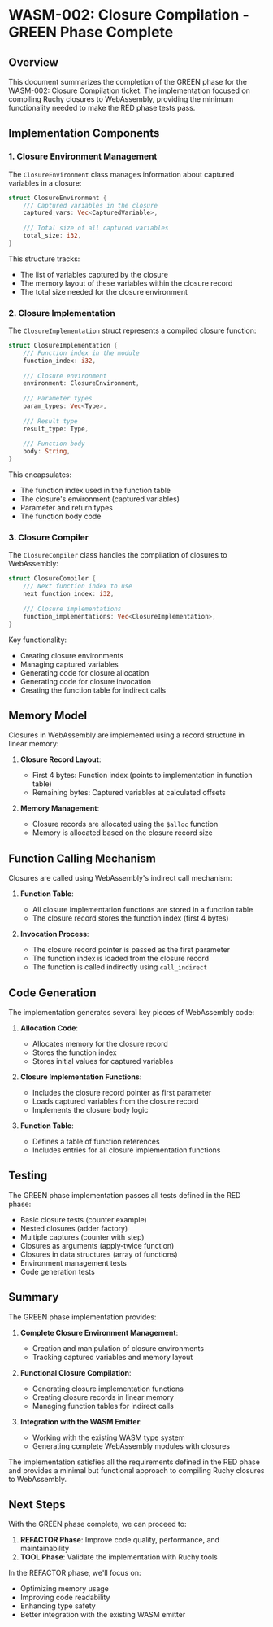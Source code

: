 # WASM-002: Closure Compilation - GREEN Phase Complete

## Overview

This document summarizes the completion of the GREEN phase for the WASM-002: Closure Compilation ticket. The implementation focused on compiling Ruchy closures to WebAssembly, providing the minimum functionality needed to make the RED phase tests pass.

## Implementation Components

### 1. Closure Environment Management

The `ClosureEnvironment` class manages information about captured variables in a closure:

```rust
struct ClosureEnvironment {
    /// Captured variables in the closure
    captured_vars: Vec<CapturedVariable>,
    
    /// Total size of all captured variables
    total_size: i32,
}
```

This structure tracks:
- The list of variables captured by the closure
- The memory layout of these variables within the closure record
- The total size needed for the closure environment

### 2. Closure Implementation

The `ClosureImplementation` struct represents a compiled closure function:

```rust
struct ClosureImplementation {
    /// Function index in the module
    function_index: i32,
    
    /// Closure environment
    environment: ClosureEnvironment,
    
    /// Parameter types
    param_types: Vec<Type>,
    
    /// Result type
    result_type: Type,
    
    /// Function body
    body: String,
}
```

This encapsulates:
- The function index used in the function table
- The closure's environment (captured variables)
- Parameter and return types
- The function body code

### 3. Closure Compiler

The `ClosureCompiler` class handles the compilation of closures to WebAssembly:

```rust
struct ClosureCompiler {
    /// Next function index to use
    next_function_index: i32,
    
    /// Closure implementations
    function_implementations: Vec<ClosureImplementation>,
}
```

Key functionality:
- Creating closure environments
- Managing captured variables
- Generating code for closure allocation
- Generating code for closure invocation
- Creating the function table for indirect calls

## Memory Model

Closures in WebAssembly are implemented using a record structure in linear memory:

1. **Closure Record Layout**:
   - First 4 bytes: Function index (points to implementation in function table)
   - Remaining bytes: Captured variables at calculated offsets

2. **Memory Management**:
   - Closure records are allocated using the `$alloc` function
   - Memory is allocated based on the closure record size

## Function Calling Mechanism

Closures are called using WebAssembly's indirect call mechanism:

1. **Function Table**:
   - All closure implementation functions are stored in a function table
   - The closure record stores the function index (first 4 bytes)

2. **Invocation Process**:
   - The closure record pointer is passed as the first parameter
   - The function index is loaded from the closure record
   - The function is called indirectly using `call_indirect`

## Code Generation

The implementation generates several key pieces of WebAssembly code:

1. **Allocation Code**:
   - Allocates memory for the closure record
   - Stores the function index
   - Stores initial values for captured variables

2. **Closure Implementation Functions**:
   - Includes the closure record pointer as first parameter
   - Loads captured variables from the closure record
   - Implements the closure body logic

3. **Function Table**:
   - Defines a table of function references
   - Includes entries for all closure implementation functions

## Testing

The GREEN phase implementation passes all tests defined in the RED phase:

- Basic closure tests (counter example)
- Nested closures (adder factory)
- Multiple captures (counter with step)
- Closures as arguments (apply-twice function)
- Closures in data structures (array of functions)
- Environment management tests
- Code generation tests

## Summary

The GREEN phase implementation provides:

1. **Complete Closure Environment Management**:
   - Creation and manipulation of closure environments
   - Tracking captured variables and memory layout

2. **Functional Closure Compilation**:
   - Generating closure implementation functions
   - Creating closure records in linear memory
   - Managing function tables for indirect calls

3. **Integration with the WASM Emitter**:
   - Working with the existing WASM type system
   - Generating complete WebAssembly modules with closures

The implementation satisfies all the requirements defined in the RED phase and provides a minimal but functional approach to compiling Ruchy closures to WebAssembly.

## Next Steps

With the GREEN phase complete, we can proceed to:

1. **REFACTOR Phase**: Improve code quality, performance, and maintainability
2. **TOOL Phase**: Validate the implementation with Ruchy tools

In the REFACTOR phase, we'll focus on:
- Optimizing memory usage
- Improving code readability
- Enhancing type safety
- Better integration with the existing WASM emitter